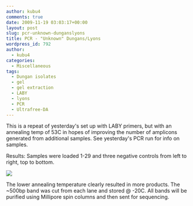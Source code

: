 ```yaml
---
author: kubu4
comments: true
date: 2009-11-19 03:03:17+00:00
layout: post
slug: pcr-unknown-dunganslyons
title: PCR - "Unknown" Dungans/Lyons
wordpress_id: 792
author:
  - kubu4
categories:
  - Miscellaneous
tags:
  - Dungan isolates
  - gel
  - gel extraction
  - LABY
  - lyons
  - PCR
  - Ultrafree-DA
---
```


This is a repeat of yesterday's set up with LABY primers, but with an annealing temp of 53C in hopes of improving the number of amplicons generated from additional samples. See yesterday's PCR run for info on samples.

Results: Samples were loaded 1-29 and three negative controls from left to right, top to bottom.

![](http://eagle.fish.washington.edu/Arabidopsis/20091118-02.jpg)

The lower annealing temperature clearly resulted in more products. The ~500bp band was cut from each lane and stored @ -20C. All bands will be purified using Millipore spin columns and then sent for sequencing.

